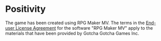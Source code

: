 # Positivity

The game has been created using RPG Maker MV.
The terms in the [End-user License Agreement](https://www.rpgmakerweb.com/eula) for the software "RPG Maker MV" apply to the materials that have been provided by Gotcha Gotcha Games Inc.
